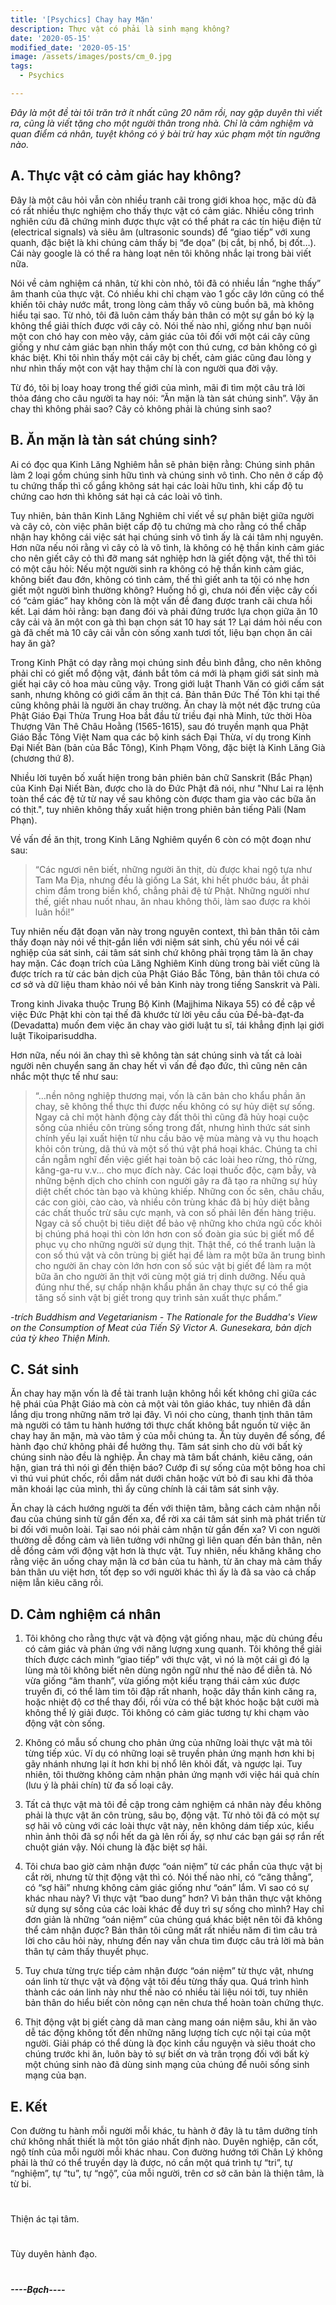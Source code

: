 ```yaml
---
title: '[Psychics] Chay hay Mặn'
description: Thực vật có phải là sinh mạng không?
date: '2020-05-15'
modified_date: '2020-05-15'
image: /assets/images/posts/cm_0.jpg
tags:
  - Psychics

---
```


_Đây là một đề tài tôi trăn trở ít nhất cũng 20 năm rồi, nay gặp duyên thì viết ra, cũng là viết tặng cho một người thân trong nhà. Chỉ là cảm nghiệm và quan điểm cá nhân, tuyệt không có ý bài trừ hay xúc phạm một tín ngưỡng nào._

## A. Thực vật có cảm giác hay không?
 

Đây là một câu hỏi vẫn còn nhiều tranh cãi trong giới khoa học, mặc dù đã có rất nhiều thực nghiệm cho thấy thực vật có cảm giác. Nhiều công trình nghiên cứu đã chứng minh được thực vật có thể phát ra các tín hiệu điện tử (electrical signals) và siêu âm (ultrasonic sounds) để “giao tiếp” với xung quanh, đặc biệt là khi chúng cảm thấy bị “đe dọa” (bị cắt, bị nhổ, bị đốt…). Cái này google là có thể ra hàng loạt nên tôi không nhắc lại trong bài viết nữa.

 

Nói về cảm nghiệm cá nhân, từ khi còn nhỏ, tôi đã có nhiều lần “nghe thấy” âm thanh của thực vật. Có nhiều khi chỉ chạm vào 1 gốc cây lớn cũng có thể khiến tôi chảy nước mắt, trong lòng cảm thấy vô cùng buồn bã, mà không hiểu tại sao. Từ nhỏ, tôi đã luôn cảm thấy bản thân có một sự gắn bó kỳ lạ không thể giải thích được với cây cỏ. Nói thế nào nhỉ, giống như bạn nuôi một con chó hay con mèo vậy, cảm giác của tôi đối với một cái cây cũng giống y như cảm giác bạn nhìn thấy một con thú cưng, cơ bản không có gì khác biệt. Khi tôi nhìn thấy một cái cây bị chết, cảm giác cũng đau lòng y như nhìn thấy một con vật hay thậm chí là con người qua đời vậy.

 

Từ đó, tôi bị loay hoay trong thế giới của mình, mãi đi tìm một câu trả lời thỏa đáng cho câu người ta hay nói: “Ăn mặn là tàn sát chúng sinh”. Vậy ăn chay thì không phải sao? Cây cỏ không phải là chúng sinh sao?

## B. Ăn mặn là tàn sát chúng sinh?
 

Ai có đọc qua Kinh Lăng Nghiêm hẳn sẽ phản biện rằng: Chúng sinh phân làm 2 loại gồm chúng sinh hữu tình và chúng sinh vô tình. Cho nên ở cấp độ tu chứng thấp thì cố gắng không sát hại các loài hữu tình, khi cấp độ tu chứng cao hơn thì không sát hại cả các loài vô tình.

 

Tuy nhiên, bản thân Kinh Lăng Nghiêm chỉ viết về sự phân biệt giữa người và cây cỏ, còn việc phân biệt cấp độ tu chứng mà cho rằng có thể chấp nhận hay không cái việc sát hại chúng sinh vô tình ấy là cái tâm nhị nguyên. Hơn nữa nếu nói rằng vì cây cỏ là vô tình, là không có hệ thần kinh cảm giác cho nên giết cây cỏ thì đỡ mang sát nghiệp hơn là giết động vật, thế thì tôi có một câu hỏi: Nếu một người sinh ra không có hệ thần kinh cảm giác, không biết đau đớn, không có tình cảm, thế thì giết anh ta tội có nhẹ hơn giết một người bình thường không? Huống hồ gì, chưa nói đến việc cây cối có “cảm giác” hay không còn là một vấn đề đang được tranh cãi chưa hồi kết. Lại dám hỏi rằng: bạn đang đói và phải đứng trước lựa chọn giữa ăn 10 cây cải và ăn một con gà thì bạn chọn sát 10 hay sát 1? Lại dám hỏi nếu con gà đã chết mà 10 cây cải vẫn còn sống xanh tươi tốt, liệu bạn chọn ăn cải hay ăn gà?

 

Trong Kinh Phật có dạy rằng mọi chúng sinh đều bình đẳng, cho nên không phải chỉ có giết mổ động vật, đánh bắt tôm cá mới là phạm giới sát sinh mà giết hại cây cỏ hoa màu cũng vậy. Trong giới luật Thanh Văn có giới cấm sát sanh, nhưng không có giới cấm ăn thịt cá. Bản thân Đức Thế Tôn khi tại thế cũng không phải là người ăn chay trường. Ăn chay là một nét đặc trưng của Phật Giáo Đại Thừa Trung Hoa bắt đầu từ triều đại nhà Minh, tức thời Hòa Thượng Vân Thê Châu Hoằng (1565-1615), sau đó truyền mạnh qua Phật Giáo Bắc Tông Việt Nam qua các bộ kinh sách Đại Thừa, ví dụ trong Kinh Đại Niết Bàn (bản của Bắc Tông), Kinh Phạm Võng, đặc biệt là Kinh Lăng Già (chương thứ 8).

 

Nhiều lời tuyên bố xuất hiện trong bản phiên bản chữ Sanskrit (Bắc Phạn) của Kinh Đại Niết Bàn, được cho là do Đức Phật đã nói, như "Như Lai ra lệnh toàn thể các đệ tử từ nay về sau không còn được tham gia vào các bữa ăn có thịt.", tuy nhiên không thấy xuất hiện trong phiên bản tiếng Pàli (Nam Phạn).

 

Về vấn đề ăn thịt, trong Kinh Lăng Nghiêm quyển 6 còn có một đoạn như sau:

 

> “Các ngươi nên biết, những người ăn thịt, dù được khai ngộ tựa như Tam Ma Địa, nhưng đều là giống La Sát, khi hết phước báu, ắt phải chìm đắm trong biển khổ, chẳng phải đệ tử Phật. Những người như thế, giết nhau nuốt nhau, ăn nhau không thôi, làm sao được ra khỏi luân hồi!”

 

Tuy nhiên nếu đặt đoạn văn này trong nguyên context, thì bản thân tôi cảm thấy đoạn này nói về thịt-gắn liền với niệm sát sinh, chủ yếu nói về cái nghiệp của sát sinh, cái tâm sát sinh chứ không phải trọng tâm là ăn chay hay mặn. Các đoạn trích của Lăng Nghiêm Kinh dùng trong bài viết cũng là được trích ra từ các bản dịch của Phật Giáo Bắc Tông, bản thân tôi chưa có cơ sở và dữ liệu tham khảo nói về bản Kinh này trong tiếng Sanskrit và Pàli.

 

Trong kinh Jivaka thuộc Trung Bộ Kinh (Majjhima Nikaya 55) có đề cập về việc Đức Phật khi còn tại thế đã khước từ lời yêu cầu của Đề-bà-đạt-đa (Devadatta) muốn đem việc ăn chay vào giới luật tu sĩ, tái khẳng định lại giới luật Tikoiparisuddha.

 

Hơn nữa, nếu nói ăn chay thì sẽ không tàn sát chúng sinh và tất cả loài người nên chuyển sang ăn chay hết vì vấn đề đạo đức, thì cũng nên cân nhắc một thực tế như sau:

 

> “…nền nông nghiệp thương mại, vốn là căn bản cho khẩu phần ăn chay, sẽ không thể thực thi được nếu không có sự hủy diệt sự sống. Ngay cả chỉ một hành động cày đất thôi thì cũng đã hủy hoại cuộc sống của nhiều côn trùng sống trong đất, nhưng hình thức sát sinh chính yếu lại xuất hiện từ nhu cầu bảo vệ mùa màng và vụ thu hoạch khỏi côn trùng, dã thú và một số thú vật phá hoại khác. Chúng ta chỉ cần ngẫm nghĩ đến việc giết hại toàn bộ các loài heo rừng, thỏ rừng, kăng-ga-ru v.v... cho mục đích này. Các loại thuốc độc, cạm bẫy, và những bệnh dịch cho chính con người gây ra đã tạo ra những sự hủy diệt chết chóc tàn bạo và khủng khiếp. Những con ốc sên, châu chấu, các con giòi, cào cào, và nhiều côn trùng khác đã bị hủy diệt bằng các chất thuốc trừ sâu cực mạnh, và con số phải lên đến hàng triệu. Ngay cả số chuột bị tiêu diệt để bảo vệ những kho chứa ngũ cốc khỏi bị chúng phá hoại thì còn lớn hơn con số đoàn gia súc bị giết mổ để phục vụ cho những người sử dụng thịt. Thật thế, có thể tranh luận là con số thú vật và côn trùng bị giết hại để làm ra một bữa ăn trung bình cho người ăn chay còn lớn hơn con số súc vật bị giết để làm ra một bữa ăn cho người ăn thịt với cùng một giá trị dinh dưỡng. Nếu quả đúng như thế, sự chấp nhận khẩu phần ăn chay thực sự có thể gia tăng số sinh vật bị giết trong quy trình sản xuất thực phẩm.”

_-trích Buddhism and Vegetarianism - The Rationale for the Buddha's View on the Consumption of Meat của Tiến Sỹ Victor A. Gunesekara, bản dịch của tỳ kheo Thiện Minh._

## C. Sát sinh
 

Ăn chay hay mặn vốn là đề tài tranh luận không hồi kết không chỉ giữa các hệ phái của Phật Giáo mà còn cả một vài tôn giáo khác, tuy nhiên đã dần lắng dịu trong những năm trở lại đây. Vì nói cho cùng, thanh tịnh thân tâm mà người có tâm tu hành hướng tới thực chất không bắt nguồn từ việc ăn chay hay ăn mặn, mà vào tâm ý của mỗi chúng ta. Ăn tùy duyên để sống, để hành đạo chứ không phải để hưởng thụ. Tâm sát sinh cho dù với bất kỳ chúng sinh nào đều là nghiệp. Ăn chay mà tâm bất chánh, kiêu căng, oán hận, gian trá thì nói gì đến thiện báo? Cướp đi sự sống của một bông hoa chỉ vì thú vui phút chốc, rồi dẫm nát dưới chân hoặc vứt bỏ đi sau khi đã thỏa mãn khoái lạc của mình, thì ấy cũng chính là cái tâm sát sinh vậy.

 

Ăn chay là cách hướng người ta đến với thiện tâm, bằng cách cảm nhận nỗi đau của chúng sinh từ gần đến xa, để rời xa cái tâm sát sinh mà phát triển từ bi đối với muôn loài. Tại sao nói phải cảm nhận từ gần đến xa? Vì con người thường dễ đồng cảm và liên tưởng với những gì liên quan đến bản thân, nên dễ đồng cảm với động vật hơn là thực vật. Tuy nhiên, nếu khăng khăng cho rằng việc ăn uống chay mặn là cơ bản của tu hành, từ ăn chay mà cảm thấy bản thân ưu việt hơn, tốt đẹp so với người khác thì ấy là đã sa vào cả chấp niệm lẫn kiêu căng rồi.

## D. Cảm nghiệm cá nhân
 

1. Tôi không cho rằng thực vật và động vật giống nhau, mặc dù chúng đều có cảm giác và phản ứng với năng lượng xung quanh. Tôi không thể giải thích được cách mình “giao tiếp” với thực vật, vì nó là một cái gì đó lạ lùng mà tôi không biết nên dùng ngôn ngữ như thế nào để diễn tả. Nó vừa giống “âm thanh”, vừa giống một kiểu trạng thái cảm xúc được truyền đi, có thể làm tim tôi đập rất nhanh, hoặc dây thần kinh căng ra, hoặc nhiệt độ cơ thể thay đổi, rồi vừa có thể bật khóc hoặc bật cười mà không thể lý giải được. Tôi không có cảm giác tương tự khi chạm vào động vật còn sống.

 

2. Không có mẫu số chung cho phản ứng của những loài thực vật mà tôi từng tiếp xúc. Ví dụ có những loại sẽ truyền phản ứng mạnh hơn khi bị gãy nhánh nhưng lại ít hơn khi bị nhổ lên khỏi đất, và ngược lại. Tuy nhiên, tôi thường không cảm nhận phản ứng mạnh với việc hái quả chín (lưu ý là phải chín) từ đa số loại cây.

 

3. Tất cả thực vật mà tôi đề cập trong cảm nghiệm cá nhân này đều không phải là thực vật ăn côn trùng, sâu bọ, động vật. Từ nhỏ tôi đã có một sự sợ hãi vô cùng với các loài thực vật này, nên không dám tiếp xúc, kiểu nhìn ảnh thôi đã sợ nổi hết da gà lên rồi ấy, sợ như các bạn gái sợ rắn rết chuột gián vậy. Nói chung là đặc biệt sợ hãi.

 

4. Tôi chưa bao giờ cảm nhận được “oán niệm” từ các phần của thực vật bị cắt rời, nhưng từ thịt động vật thì có. Nói thế nào nhỉ, có “căng thẳng”, có “sợ hãi” nhưng không cảm giác giống như “oán” lắm. Vì sao có sự khác nhau này? Vì thực vật “bao dung” hơn? Vì bản thân thực vật không sử dụng sự sống của các loài khác để duy trì sự sống cho mình? Hay chỉ đơn giản là những “oán niệm” của chúng quá khác biệt nên tôi đã không thể cảm nhận được? Bản thân tôi cũng mất rất nhiều năm đi tìm câu trả lời cho câu hỏi này, nhưng đến nay vẫn chưa tìm được câu trả lời mà bản thân tự cảm thấy thuyết phục.

 

5. Tuy chưa từng trực tiếp cảm nhận được “oán niệm” từ thực vật, nhưng oán linh từ thực vật và động vật tôi đều từng thấy qua. Quá trình hình thành các oán linh này như thế nào có nhiều tài liệu nói tới, tuy nhiên bản thân do hiểu biết còn nông cạn nên chưa thể hoàn toàn chứng thực.

 

6. Thịt động vật bị giết càng dã man càng mang oán niệm sâu, khi ăn vào dễ tác động không tốt đến những năng lượng tích cực nội tại của một người. Giải pháp có thể dùng là đọc kinh cầu nguyện và siêu thoát cho chúng trước khi ăn, luôn bày tỏ sự biết ơn và trân trọng đối với bất kỳ một chúng sinh nào đã dùng sinh mạng của chúng để nuôi sống sinh mạng của bạn.

## E. Kết
 

Con đường tu hành mỗi người mỗi khác, tu hành ở đây là tu tâm dưỡng tính chứ không nhất thiết là một tôn giáo nhất định nào. Duyên nghiệp, căn cốt, ngộ tính của mỗi người mỗi khác nhau. Con đường hướng tới Chân Lý không phải là thứ có thể truyền dạy là được, nó cần một quá trình tự “tri”, tự “nghiệm”, tự “tu”, tự “ngộ”, của mỗi người, trên cơ sở căn bản là thiện tâm, là từ bi.

#

Thiện ác tại tâm.

#

Tùy duyên hành đạo.
 

 
#
 

_**----Bạch----**_